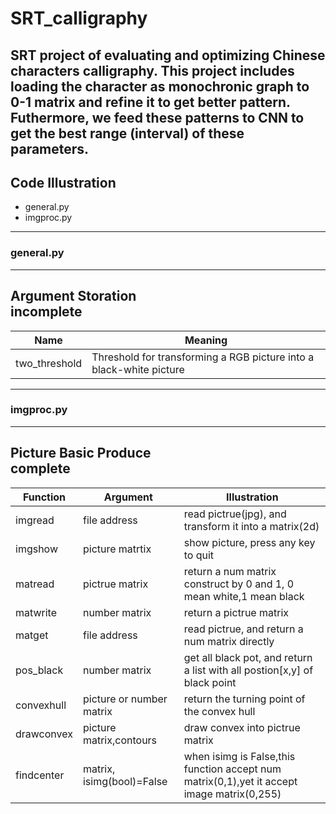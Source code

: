 # SRT_calligraphy
SRT project of evaluating and optimizing Chinese characters calligraphy. 
This project includes loading the character as monochronic graph to 0-1 matrix and refine it to get better pattern.
Futhermore, we feed these patterns to CNN to get the best range (interval) of these parameters.
---

## Code Illustration

* general.py
* imgproc.py

---
### general.py</br>
---
Argument Storation</br>
incomplete
---
Name|Meaning
------|------
two_threshold|Threshold for transforming a RGB picture into a black-white picture
---

### imgproc.py</br>
---
Picture Basic Produce</br>
complete
---
Function|Argument|Illustration
--------|---------|--------
imgread|file address|read pictrue(jpg), and transform it into a matrix(2d)
imgshow|picture matrtix|show picture, press any key to quit
matread|pictrue matrix|return a num matrix construct by 0 and 1, 0 mean white,1 mean black
matwrite|number matrix|return a pictrue matrix
matget|file address|read pictrue, and return a num matrix directly
pos_black|number matrix|get all black pot, and return a list with all postion[x,y] of black point
convexhull|picture or number matrix|return the turning point of the convex hull
drawconvex|picture matrix,contours|draw convex into pictrue matrix
findcenter|matrix, isimg(bool)=False|when isimg is False,this function accept num matrix(0,1),yet it accept image matrix(0,255)